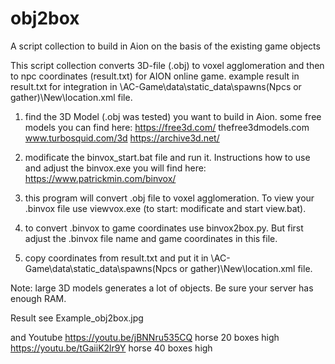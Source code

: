 # obj2box
A script collection to build in Aion on the basis of the existing game objects 

This script collection converts 3D-file (.obj) to voxel agglomeration and then to npc coordinates (result.txt) for AION online game.
example result in result.txt
<spot h="85" z="119.1266" y="1546.7086" x="1613.4429"/>
for integration in \AC-Game\data\static_data\spawns\(Npcs or gather)\New\location.xml file.

1. find the 3D Model (.obj was tested) you want to build in Aion. 
some free models you can find here: 
https://free3d.com/
thefree3dmodels.com
www.turbosquid.com/3d
https://archive3d.net/

2. modificate the binvox_start.bat file and run it. Instructions how to use and adjust the binvox.exe you will find here: https://www.patrickmin.com/binvox/ 
3. this program will convert .obj file to voxel agglomeration. To view your .binvox file use viewvox.exe (to start: modificate and start view.bat).
4. to convert .binvox to game coordinates use binvox2box.py. But first adjust the .binvox file name and game coordinates in this file. 
5. copy coordinates from result.txt and put it in \AC-Game\data\static_data\spawns\(Npcs or gather)\New\location.xml file.

Note: large 3D models generates a lot of objects. Be sure your server has enough RAM.

Result see Example_obj2box.jpg

and Youtube
https://youtu.be/jBNNru535CQ horse 20 boxes high
https://youtu.be/tGaiiK2lr9Y horse 40 boxes high

